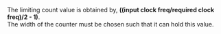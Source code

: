 The limiting count value is obtained by, **((input clock freq/required clock freq)/2 - 1)**.
<br>
The width of the counter must be chosen such that it can hold this value.
